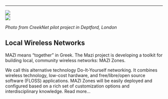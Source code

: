 
------

<img src="/images/mazi.jpg">

<div class="mask">
	<img class="mask-image" src="/images/mazi_deptford.jpg">
</div>  

*Photo from CreekNet pilot project in Deptford, London*

## Local Wireless Networks ##

MAZI means “together” in Greek. The Mazi project is developing a toolkit for building local, community wireless networks: MAZI Zones.

We call this alternative technology Do-It-Yourself networking. It combines wireless technology, low-cost hardware, and free/libre/open source software (FLOSS) applications. MAZI Zones will be easily deployed and configured based on a rich set of customization options and interdisciplinary knowledge.  Read more…